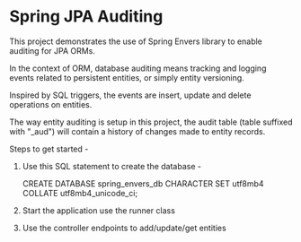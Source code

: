 # Spring JPA Auditing 
This project demonstrates the use of Spring Envers library to enable auditing for JPA ORMs.

In the context of ORM, database auditing means tracking and logging events related to persistent entities, or simply entity versioning. 

Inspired by SQL triggers, the events are insert, update and delete operations on entities.

The way entity auditing is setup in this project, the audit table (table suffixed with "_aud") will contain a history of changes made to entity records.




Steps to get started -

1. Use this SQL statement to create the database -
   
   CREATE DATABASE spring_envers_db CHARACTER SET utf8mb4 COLLATE utf8mb4_unicode_ci;

2. Start the application use the runner class

3. Use the controller endpoints to add/update/get entities


